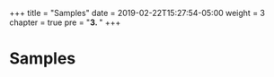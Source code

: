 +++
title = "Samples"
date = 2019-02-22T15:27:54-05:00
weight = 3
chapter = true
pre = "<b>3. </b>"
+++

# Samples
